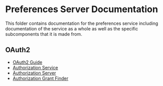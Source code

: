 # Preferences Server Documentation

This folder contains documentation for the preferences service including
documentation of the service as a whole as well as the specific subcomponents
that it is made from.

## OAuth2

- [OAuth2 Guide](OAuth2Guide.md)
- [Authorization Service](AuthorizationService.md)
- [Authorization Server](AuthServer.md)
- [Authorization Grant Finder](AuthGrantFinder.md)
